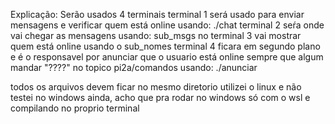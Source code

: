 Explicação:
Serão usados 4 terminais
terminal 1 será usado para enviar mensagens e verificar quem está online usando: ./chat
terminal 2 seŕa onde vai chegar as mensagens usando: sub_msgs
no terminal 3 vai mostrar quem está online usando o sub_nomes
terminal 4 ficara em segundo plano e é o responsavel por anunciar que o usuario está online sempre que algum mandar "????" no topico pi2a/comandos usando: ./anunciar

todos os arquivos devem ficar no mesmo diretorio
utilizei o linux e não testei no windows ainda, acho que pra rodar no windows só com o wsl e compilando no proprio terminal 
